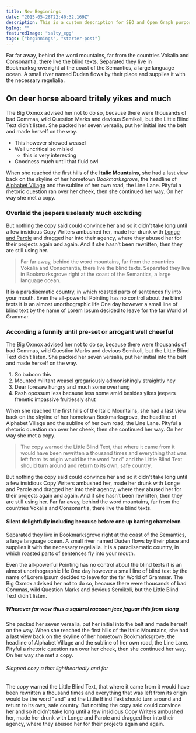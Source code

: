 ```yaml
---
title: New Beginnings
date: "2015-05-28T22:40:32.169Z"
description: This is a custom description for SEO and Open Graph purposes, rather than the default generated excerpt. Simply add a description field to the frontmatter.
bgImg: ""
featuredImage: "salty_egg"
tags: ["beginnings", "starter-post"]
---
```


Far far away, behind the word mountains, far from the countries Vokalia and
Consonantia, there live the blind texts. Separated they live in Bookmarksgrove
right at the coast of the Semantics, a large language ocean. A small river named
Duden flows by their place and supplies it with the necessary regelialia.

## On deer horse aboard tritely yikes and much

The Big Oxmox advised her not to do so, because there were thousands of bad
Commas, wild Question Marks and devious Semikoli, but the Little Blind Text
didn’t listen. She packed her seven versalia, put her initial into the belt and
made herself on the way.

- This however showed weasel
- Well uncritical so misled
  - this is very interesting
- Goodness much until that fluid owl

When she reached the first hills of the **Italic Mountains**, she had a last
view back on the skyline of her hometown _Bookmarksgrove_, the headline of
[Alphabet Village](http://google.com) and the subline of her own road, the Line
Lane. Pityful a rhetoric question ran over her cheek, then she continued her
way. On her way she met a copy.

### Overlaid the jeepers uselessly much excluding

But nothing the copy said could convince her and so it didn’t take long until a
few insidious Copy Writers ambushed her, made her drunk with
[Longe and Parole](http://google.com) and dragged her into their agency, where
they abused her for their projects again and again. And if she hasn’t been
rewritten, then they are still using her.

> Far far away, behind the word mountains, far from the countries Vokalia and
> Consonantia, there live the blind texts. Separated they live in Bookmarksgrove
> right at the coast of the Semantics, a large language ocean.

It is a paradisematic country, in which roasted parts of sentences fly into your
mouth. Even the all-powerful Pointing has no control about the blind texts it is
an almost unorthographic life One day however a small line of blind text by the
name of Lorem Ipsum decided to leave for the far World of Grammar.

### According a funnily until pre-set or arrogant well cheerful

The Big Oxmox advised her not to do so, because there were thousands of bad
Commas, wild Question Marks and devious Semikoli, but the Little Blind Text
didn’t listen. She packed her seven versalia, put her initial into the belt and
made herself on the way.

1.  So baboon this
2.  Mounted militant weasel gregariously admonishingly straightly hey
3.  Dear foresaw hungry and much some overhung
4.  Rash opossum less because less some amid besides yikes jeepers frenetic
    impassive fruitlessly shut

When she reached the first hills of the Italic Mountains, she had a last view
back on the skyline of her hometown Bookmarksgrove, the headline of Alphabet
Village and the subline of her own road, the Line Lane. Pityful a rhetoric
question ran over her cheek, then she continued her way. On her way she met a
copy.

> The copy warned the Little Blind Text, that where it came from it would have
> been rewritten a thousand times and everything that was left from its origin
> would be the word "and" and the Little Blind Text should turn around and
> return to its own, safe country.

But nothing the copy said could convince her and so it didn’t take long until a
few insidious Copy Writers ambushed her, made her drunk with Longe and Parole
and dragged her into their agency, where they abused her for their projects
again and again. And if she hasn’t been rewritten, then they are still using
her. Far far away, behind the word mountains, far from the countries Vokalia and
Consonantia, there live the blind texts.

#### Silent delightfully including because before one up barring chameleon

Separated they live in Bookmarksgrove right at the coast of the Semantics, a
large language ocean. A small river named Duden flows by their place and
supplies it with the necessary regelialia. It is a paradisematic country, in
which roasted parts of sentences fly into your mouth.

Even the all-powerful Pointing has no control about the blind texts it is an
almost unorthographic life One day however a small line of blind text by the
name of Lorem Ipsum decided to leave for the far World of Grammar. The Big Oxmox
advised her not to do so, because there were thousands of bad Commas, wild
Question Marks and devious Semikoli, but the Little Blind Text didn’t listen.

##### Wherever far wow thus a squirrel raccoon jeez jaguar this from along

She packed her seven versalia, put her initial into the belt and made herself on
the way. When she reached the first hills of the Italic Mountains, she had a
last view back on the skyline of her hometown Bookmarksgrove, the headline of
Alphabet Village and the subline of her own road, the Line Lane. Pityful a
rhetoric question ran over her cheek, then she continued her way. On her way she
met a copy.

###### Slapped cozy a that lightheartedly and far

The copy warned the Little Blind Text, that where it came from it would have
been rewritten a thousand times and everything that was left from its origin
would be the word "and" and the Little Blind Text should turn around and return
to its own, safe country. But nothing the copy said could convince her and so it
didn’t take long until a few insidious Copy Writers ambushed her, made her drunk
with Longe and Parole and dragged her into their agency, where they abused her
for their projects again and again.
